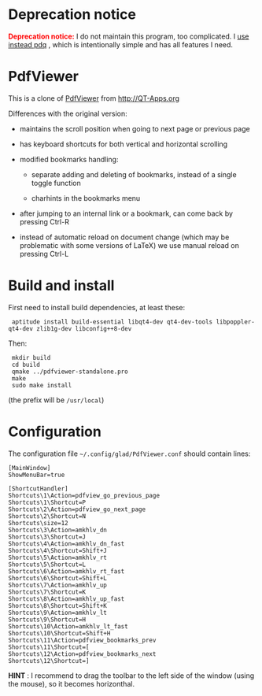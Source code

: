Deprecation notice
==================

<span style="color: red;"><b>Deprecation notice:</b></span> I do not maintain this program, too complicated. 
I [use instead pdq](https://github.com/amkhlv/pdq) , which is intentionally simple and has all features I need.

PdfViewer
=========

This is a clone of [PdfViewer](http://qt-apps.org/content/show.php?content=149637) from http://QT-Apps.org

Differences with the original version:

* maintains the scroll position when going to next page or previous page

* has keyboard shortcuts for both vertical and horizontal scrolling

* modified bookmarks handling:

    - separate adding and deleting of bookmarks, instead of a single toggle function

    - charhints in the bookmarks menu

* after jumping to an internal link or a bookmark, can come back by pressing Ctrl-R

* instead of automatic reload on document change (which may be problematic with some
versions of LaTeX) we use manual reload on pressing Ctrl-L


Build and install
=================

First need to install build dependencies, at least these:

     aptitude install build-essential libqt4-dev qt4-dev-tools libpoppler-qt4-dev zlib1g-dev libconfig++8-dev

Then:

     mkdir build
     cd build
     qmake ../pdfviewer-standalone.pro
     make
     sudo make install

(the prefix will be `/usr/local`)

Configuration
=============

The configuration file `~/.config/glad/PdfViewer.conf` should contain lines:

    [MainWindow]
    ShowMenuBar=true

    [ShortcutHandler]
    Shortcuts\1\Action=pdfview_go_previous_page
    Shortcuts\1\Shortcut=P
    Shortcuts\2\Action=pdfview_go_next_page
    Shortcuts\2\Shortcut=N
    Shortcuts\size=12
    Shortcuts\3\Action=amkhlv_dn
    Shortcuts\3\Shortcut=J
    Shortcuts\4\Action=amkhlv_dn_fast
    Shortcuts\4\Shortcut=Shift+J
    Shortcuts\5\Action=amkhlv_rt
    Shortcuts\5\Shortcut=L
    Shortcuts\6\Action=amkhlv_rt_fast
    Shortcuts\6\Shortcut=Shift+L
    Shortcuts\7\Action=amkhlv_up
    Shortcuts\7\Shortcut=K
    Shortcuts\8\Action=amkhlv_up_fast
    Shortcuts\8\Shortcut=Shift+K
    Shortcuts\9\Action=amkhlv_lt
    Shortcuts\9\Shortcut=H
    Shortcuts\10\Action=amkhlv_lt_fast
    Shortcuts\10\Shortcut=Shift+H
    Shortcuts\11\Action=pdfview_bookmarks_prev
    Shortcuts\11\Shortcut=[
    Shortcuts\12\Action=pdfview_bookmarks_next
    Shortcuts\12\Shortcut=]

__HINT__ : I recommend to drag the toolbar to the left side of the window (using the mouse), so it becomes horizonthal. 
 
